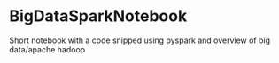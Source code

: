 # BigDataSparkNotebook
Short notebook with a code snipped using pyspark and overview of big data/apache hadoop

